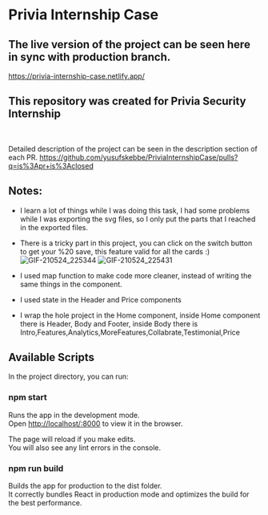 
# Privia Internship Case

## The live version of the project can be seen here in sync with production branch.
https://privia-internship-case.netlify.app/

## This repository  was created for Privia Security Internship
<br>

Detailed description of the project can be seen in the description section of each PR.
https://github.com/yusufskebbe/PriviaInternshipCase/pulls?q=is%3Apr+is%3Aclosed

## Notes:
- I learn a lot of things while I was doing this task, I had some problems while I was exporting the svg files, so I only put the parts that I reached in the exported files.
- There is a tricky part in this project, you can click on the switch  button to get your %20 save, this feature valid for all the cards :) 
![GIF-210524_225344](https://user-images.githubusercontent.com/59177945/119408379-445b3b00-bcee-11eb-85af-3dcfdf32cee5.gif)
![GIF-210524_225431](https://user-images.githubusercontent.com/59177945/119408415-5341ed80-bcee-11eb-9766-96b66c2082d6.gif)

- I used map function to make code more cleaner, instead of writing the same things in the component.
- I used state in the Header and Price components
- I wrap the hole project in the Home component, inside Home component there is Header, Body and Footer, inside Body there is Intro,Features,Analytics,MoreFeatures,Collabrate,Testimonial,Price




## Available Scripts

In the project directory, you can run:

### npm start

Runs the app in the development mode.\
Open [http://localhost/:8000](http//localhost:8000) to view it in the browser.

The page will reload if you make edits.\
You will also see any lint errors in the console.


### npm run build

Builds the app for production to the dist folder.\
It correctly bundles React in production mode and optimizes the build for the best performance.
